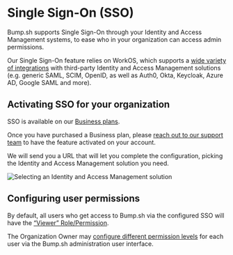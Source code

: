 # Single Sign-On (SSO)

Bump.sh supports Single Sign-On through your Identity and Access Management systems, to ease who in your organization can access admin permissions.

Our Single Sign-On feature relies on WorkOS, which supports a [wide variety of integrations](https://workos.com/docs/integrations) with third-party Identity and Access Management solutions (e.g. generic SAML, SCIM, OpenID, as well as Auth0, Okta, Keycloak, Azure AD, Google SAML and more).

## Activating SSO for your organization

SSO is available on our [Business plans](https://bump.sh/pricing?utm_source=bump&utm_medium=help_center).

Once you have purchased a Business plan, please [reach out to our support team](mailto:hello@bump.sh) to have the feature activated on your account.

We will send you a URL that will let you complete the configuration, picking the Identity and Access Management solution you need.

![Selecting an Identity and Access Management solution](/files/legacy/1SucEsWaJNivFoU9pusQ.png)

## Configuring user permissions

By default, all users who get access to Bump.sh via the configured SSO will have the [“Viewer” Role/Permission](help/organizations/index.md#member-management).

The Organization Owner may [configure different permission levels](help/organizations/index.md#member-management) for each user via the Bump.sh administration user interface.

